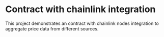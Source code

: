 # Contract with chainlink integration

This project demonstrates an contract with chainlink nodes integration to aggregate price data from different sources.